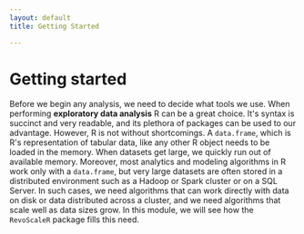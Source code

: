 ```yaml
---
layout: default
title: Getting Started

---
```

# Getting started

Before we begin any analysis, we need to decide what tools we use. When performing **exploratory data analysis** R can be a great choice. It's syntax is succinct and very readable, and its plethora of packages can be used to our advantage. However, R is not without shortcomings. A `data.frame`, which is R's representation of tabular data, like any other R object needs to be loaded in the memory. When datasets get large, we quickly run out of available memory. Moreover, most analytics and modeling algorithms in R work only with a `data.frame`, but very large datasets are often stored in a distributed environment such as a Hadoop or Spark cluster or on a SQL Server. In such cases, we need algorithms that can work directly with data on disk or data distributed across a cluster, and we need algorithms that scale well as data sizes grow. In this module, we will see how the `RevoScaleR` package fills this need.